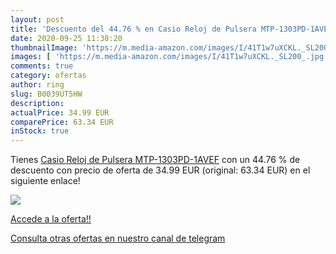 ```yaml
---
layout: post
title: 'Descuento del 44.76 % en Casio Reloj de Pulsera MTP-1303PD-1AVEF'
date: 2020-09-25 11:38:20
thumbnailImage: 'https://m.media-amazon.com/images/I/41T1w7uXCKL._SL200_.jpg'
images: [ 'https://m.media-amazon.com/images/I/41T1w7uXCKL._SL200_.jpg' ]
comments: true
category: ofertas
author: ring
slug: B0039UT5HW
description:
actualPrice: 34.99 EUR
comparePrice: 63.34 EUR
inStock: true
---
```


Tienes [Casio Reloj de Pulsera MTP-1303PD-1AVEF](https://www.amazon.com/dp/B0039UT5HW/?tag=redken08-20) con un 44.76 % de descuento con precio de oferta de 34.99 EUR (original: 63.34 EUR) en el siguiente enlace!

[![](https://m.media-amazon.com/images/I/41T1w7uXCKL._SL200_.jpg)](https://www.amazon.com/dp/B0039UT5HW/?tag=redken08-20)

[Accede a la oferta!!](https://www.amazon.com/dp/B0039UT5HW/?tag=redken08-20)

[Consulta otras ofertas en nuestro canal de telegram](https://t.me/s/ofertas25)
